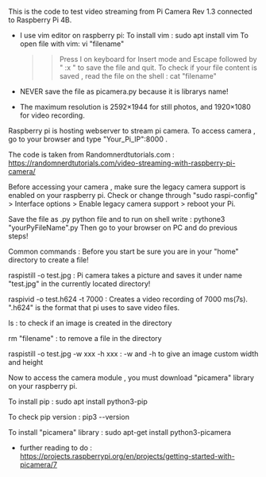 This is the code to test video streaming from Pi Camera Rev 1.3 connected to Raspberry Pi 4B.
* I use vim editor on raspberry pi: 
  To install vim : sudo apt install vim
  To open file with vim: vi "filename" 
  >> Press I on keyboard for Insert mode and Escape followed by " :x " to save the file and quit.
  To check if your file content is saved , read the file on the shell : cat "filename" 

* NEVER save the file as picamera.py because it is librarys name!
*  The maximum resolution is 2592×1944 for still photos, and 1920×1080 for video recording.

Raspberry pi is hosting webserver to stream pi camera. To access camera , go to your browser and type "Your_Pi_IP":8000 . 

The code is taken from Randomnerdtutorials.com : https://randomnerdtutorials.com/video-streaming-with-raspberry-pi-camera/

Before accessing your camera , make sure the legacy camera support is enabled on your raspberry pi. Check or change through "sudo raspi-config" > Interface options > Enable legacy camera support > reboot your Pi.

Save the file as .py python file and to run on shell write : pythone3 "yourPyFileName".py
Then go to your browser on PC and do previous steps!

Common commands :  Before you start be sure you are in your "home" directory to create a file!
  
  raspistill -o test.jpg  : Pi camera takes a picture and saves it under name "test.jpg" in the currently located directory! 
  
  raspivid -o test.h624 -t 7000 : Creates a video recording of 7000 ms(7s). ".h624" is the format that pi uses to save video files.
  
  ls : to check if an image is created in the directory
  
  rm "filename" : to remove a file in the directory
  
  raspistill -o test.jpg -w xxx -h xxx : -w and -h to give an image custom width and height
  
Now to access the camera module , you must download "picamera" library on your raspberry pi.

   To install pip : sudo apt install python3-pip 
   
   To check pip version : pip3 --version
   
   To install "picamera" library : sudo apt-get install python3-picamera
 
 * further reading to do : https://projects.raspberrypi.org/en/projects/getting-started-with-picamera/7
